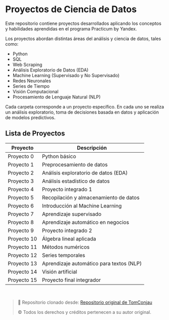 # Proyectos de Ciencia de Datos

Este repositorio contiene proyectos desarrollados aplicando los conceptos y habilidades aprendidas en el programa Practicum by Yandex.

Los proyectos abordan distintas áreas del análisis y ciencia de datos, tales como:

- Python
- SQL
- Web Scraping
- Análisis Exploratorio de Datos (EDA)
- Machine Learning (Supervisado y No Supervisado)
- Redes Neuronales
- Series de Tiempo
- Visión Computacional
- Procesamiento de Lenguaje Natural (NLP)

Cada carpeta corresponde a un proyecto específico. En cada uno se realiza un análisis exploratorio, toma de decisiones basada en datos y aplicación de modelos predictivos.


## Lista de Proyectos

| Proyecto | Descripción |
|----------|-------------|
| Proyecto 0 | Python básico |
| Proyecto 1 | Preprocesamiento de datos |
| Proyecto 2 | Análisis exploratorio de datos (EDA) |
| Proyecto 3 | Análisis estadístico de datos |
| Proyecto 4 | Proyecto integrado 1 |
| Proyecto 5 | Recopilación y almacenamiento de datos |
| Proyecto 6 | Introducción al Machine Learning |
| Proyecto 7 | Aprendizaje supervisado |
| Proyecto 8 | Aprendizaje automático en negocios |
| Proyecto 9 | Proyecto integrado 2 |
| Proyecto 10 | Álgebra lineal aplicada |
| Proyecto 11 | Métodos numéricos |
| Proyecto 12 | Series temporales |
| Proyecto 13 | Aprendizaje automático para textos (NLP) |
| Proyecto 14 | Visión artificial |
| Proyecto 15 | Proyecto final integrador |

<br>

> 🔗 Repositorio clonado desde: [Repositorio original de TomConjau](https://github.com/TomConjau/Data_Science_Proyects)
>
> © Todos los derechos y créditos pertenecen a su autor original.
